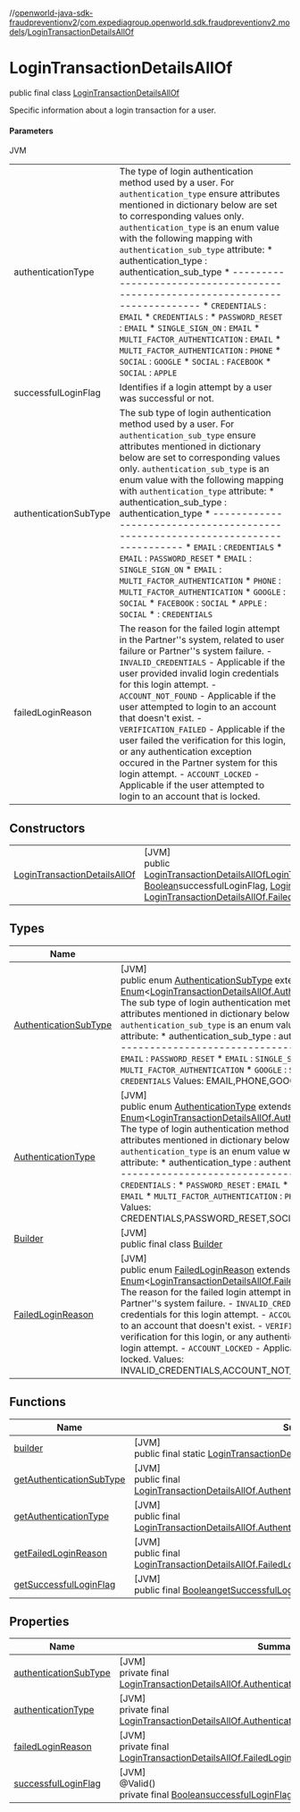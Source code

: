 //[openworld-java-sdk-fraudpreventionv2](../../../index.md)/[com.expediagroup.openworld.sdk.fraudpreventionv2.models](../index.md)/[LoginTransactionDetailsAllOf](index.md)

# LoginTransactionDetailsAllOf

public final class [LoginTransactionDetailsAllOf](index.md)

Specific information about a login transaction for a user.

#### Parameters

JVM

| | |
|---|---|
| authenticationType | The type of login authentication method used by a user. For `authentication_type` ensure attributes mentioned in dictionary below are set to corresponding values only. `authentication_type` is an enum value with the following mapping with `authentication_sub_type` attribute: *       authentication_type       :     authentication_sub_type * ------------------------------------------------------------------------------- * `CREDENTIALS`                         : `EMAIL` * `CREDENTIALS`                         : * `PASSWORD_RESET`                      : `EMAIL` * `SINGLE_SIGN_ON`                      : `EMAIL` * `MULTI_FACTOR_AUTHENTICATION`         : `EMAIL` * `MULTI_FACTOR_AUTHENTICATION`         : `PHONE` * `SOCIAL`                              : `GOOGLE` * `SOCIAL`                              : `FACEBOOK` * `SOCIAL`                              : `APPLE` |
| successfulLoginFlag | Identifies if a login attempt by a user was successful or not. |
| authenticationSubType | The sub type of login authentication method used by a user. For `authentication_sub_type` ensure attributes mentioned in dictionary below are set to corresponding values only. `authentication_sub_type` is an enum value with the following mapping with `authentication_type` attribute: *       authentication_sub_type   :     authentication_type * ------------------------------------------------------------------------------- * `EMAIL`                               : `CREDENTIALS` * `EMAIL`                               : `PASSWORD_RESET` * `EMAIL`                               : `SINGLE_SIGN_ON` * `EMAIL`                               : `MULTI_FACTOR_AUTHENTICATION` * `PHONE`                               : `MULTI_FACTOR_AUTHENTICATION` * `GOOGLE`                              : `SOCIAL` * `FACEBOOK`                            : `SOCIAL` * `APPLE`                               : `SOCIAL` *                                       : `CREDENTIALS` |
| failedLoginReason | The reason for the failed login attempt in the Partner''s system, related to user failure or Partner''s system failure. - `INVALID_CREDENTIALS` - Applicable if the user provided invalid login credentials for this login attempt. - `ACCOUNT_NOT_FOUND` - Applicable if the user attempted to login to an account that doesn't exist. - `VERIFICATION_FAILED` - Applicable if the user failed the verification for this login, or any authentication exception occured in the Partner system for this login attempt. - `ACCOUNT_LOCKED` - Applicable if the user attempted to login to an account that is locked. |

## Constructors

| | |
|---|---|
| [LoginTransactionDetailsAllOf](-login-transaction-details-all-of.md) | [JVM]<br>public [LoginTransactionDetailsAllOf](index.md)[LoginTransactionDetailsAllOf](-login-transaction-details-all-of.md)([LoginTransactionDetailsAllOf.AuthenticationType](-authentication-type/index.md)authenticationType, [Boolean](https://docs.oracle.com/javase/8/docs/api/java/lang/Boolean.html)successfulLoginFlag, [LoginTransactionDetailsAllOf.AuthenticationSubType](-authentication-sub-type/index.md)authenticationSubType, [LoginTransactionDetailsAllOf.FailedLoginReason](-failed-login-reason/index.md)failedLoginReason) |

## Types

| Name | Summary |
|---|---|
| [AuthenticationSubType](-authentication-sub-type/index.md) | [JVM]<br>public enum [AuthenticationSubType](-authentication-sub-type/index.md) extends [Enum](https://docs.oracle.com/javase/8/docs/api/java/lang/Enum.html)&lt;[LoginTransactionDetailsAllOf.AuthenticationSubType](-authentication-sub-type/index.md)&gt;<br>The sub type of login authentication method used by a user. For `authentication_sub_type` ensure attributes mentioned in dictionary below are set to corresponding values only. `authentication_sub_type` is an enum value with the following mapping with `authentication_type` attribute: *       authentication_sub_type   :     authentication_type * ------------------------------------------------------------------------------- * `EMAIL`                               : `CREDENTIALS` * `EMAIL`                               : `PASSWORD_RESET` * `EMAIL`                               : `SINGLE_SIGN_ON` * `EMAIL`                               : `MULTI_FACTOR_AUTHENTICATION` * `PHONE`                               : `MULTI_FACTOR_AUTHENTICATION` * `GOOGLE`                              : `SOCIAL` * `FACEBOOK`                            : `SOCIAL` * `APPLE`                               : `SOCIAL` *                                       : `CREDENTIALS` Values: EMAIL,PHONE,GOOGLE,FACEBOOK,APPLE |
| [AuthenticationType](-authentication-type/index.md) | [JVM]<br>public enum [AuthenticationType](-authentication-type/index.md) extends [Enum](https://docs.oracle.com/javase/8/docs/api/java/lang/Enum.html)&lt;[LoginTransactionDetailsAllOf.AuthenticationType](-authentication-type/index.md)&gt;<br>The type of login authentication method used by a user. For `authentication_type` ensure attributes mentioned in dictionary below are set to corresponding values only. `authentication_type` is an enum value with the following mapping with `authentication_sub_type` attribute: *       authentication_type       :     authentication_sub_type * ------------------------------------------------------------------------------- * `CREDENTIALS`                         : `EMAIL` * `CREDENTIALS`                         : * `PASSWORD_RESET`                      : `EMAIL` * `SINGLE_SIGN_ON`                      : `EMAIL` * `MULTI_FACTOR_AUTHENTICATION`         : `EMAIL` * `MULTI_FACTOR_AUTHENTICATION`         : `PHONE` * `SOCIAL`                              : `GOOGLE` * `SOCIAL`                              : `FACEBOOK` * `SOCIAL`                              : `APPLE` Values: CREDENTIALS,PASSWORD_RESET,SOCIAL,SINGLE_SIGN_ON,MULTI_FACTOR_AUTHENTICATION |
| [Builder](-builder/index.md) | [JVM]<br>public final class [Builder](-builder/index.md) |
| [FailedLoginReason](-failed-login-reason/index.md) | [JVM]<br>public enum [FailedLoginReason](-failed-login-reason/index.md) extends [Enum](https://docs.oracle.com/javase/8/docs/api/java/lang/Enum.html)&lt;[LoginTransactionDetailsAllOf.FailedLoginReason](-failed-login-reason/index.md)&gt;<br>The reason for the failed login attempt in the Partner''s system, related to user failure or Partner''s system failure. - `INVALID_CREDENTIALS` - Applicable if the user provided invalid login credentials for this login attempt. - `ACCOUNT_NOT_FOUND` - Applicable if the user attempted to login to an account that doesn't exist. - `VERIFICATION_FAILED` - Applicable if the user failed the verification for this login, or any authentication exception occured in the Partner system for this login attempt. - `ACCOUNT_LOCKED` - Applicable if the user attempted to login to an account that is locked. Values: INVALID_CREDENTIALS,ACCOUNT_NOT_FOUND,VERIFICATION_FAILED,ACCOUNT_LOCKED |

## Functions

| Name | Summary |
|---|---|
| [builder](builder.md) | [JVM]<br>public final static [LoginTransactionDetailsAllOf.Builder](-builder/index.md)[builder](builder.md)() |
| [getAuthenticationSubType](get-authentication-sub-type.md) | [JVM]<br>public final [LoginTransactionDetailsAllOf.AuthenticationSubType](-authentication-sub-type/index.md)[getAuthenticationSubType](get-authentication-sub-type.md)() |
| [getAuthenticationType](get-authentication-type.md) | [JVM]<br>public final [LoginTransactionDetailsAllOf.AuthenticationType](-authentication-type/index.md)[getAuthenticationType](get-authentication-type.md)() |
| [getFailedLoginReason](get-failed-login-reason.md) | [JVM]<br>public final [LoginTransactionDetailsAllOf.FailedLoginReason](-failed-login-reason/index.md)[getFailedLoginReason](get-failed-login-reason.md)() |
| [getSuccessfulLoginFlag](get-successful-login-flag.md) | [JVM]<br>public final [Boolean](https://docs.oracle.com/javase/8/docs/api/java/lang/Boolean.html)[getSuccessfulLoginFlag](get-successful-login-flag.md)() |

## Properties

| Name | Summary |
|---|---|
| [authenticationSubType](index.md#1548521512%2FProperties%2F-1883119931) | [JVM]<br>private final [LoginTransactionDetailsAllOf.AuthenticationSubType](-authentication-sub-type/index.md)[authenticationSubType](index.md#1548521512%2FProperties%2F-1883119931) |
| [authenticationType](index.md#-497673442%2FProperties%2F-1883119931) | [JVM]<br>private final [LoginTransactionDetailsAllOf.AuthenticationType](-authentication-type/index.md)[authenticationType](index.md#-497673442%2FProperties%2F-1883119931) |
| [failedLoginReason](index.md#-1618267174%2FProperties%2F-1883119931) | [JVM]<br>private final [LoginTransactionDetailsAllOf.FailedLoginReason](-failed-login-reason/index.md)[failedLoginReason](index.md#-1618267174%2FProperties%2F-1883119931) |
| [successfulLoginFlag](index.md#-100931441%2FProperties%2F-1883119931) | [JVM]<br>@Valid()<br>private final [Boolean](https://docs.oracle.com/javase/8/docs/api/java/lang/Boolean.html)[successfulLoginFlag](index.md#-100931441%2FProperties%2F-1883119931) |

